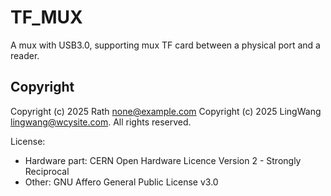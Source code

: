 # TF_MUX

A mux with USB3.0, supporting mux TF card between a physical port and a reader.

## Copyright

Copyright (c) 2025 Rath <none@example.com>
Copyright (c) 2025 LingWang <lingwang@wcysite.com>.
All rights reserved.

License:
- Hardware part: CERN Open Hardware Licence Version 2 - Strongly Reciprocal
- Other: GNU Affero General Public License v3.0
